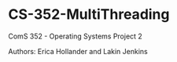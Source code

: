 # CS-352-MultiThreading

ComS 352 - Operating Systems
Project 2

Authors: Erica Hollander and Lakin Jenkins
